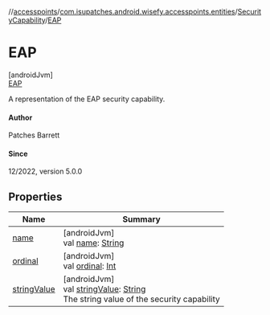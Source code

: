 //[accesspoints](../../../../index.md)/[com.isupatches.android.wisefy.accesspoints.entities](../../index.md)/[SecurityCapability](../index.md)/[EAP](index.md)

# EAP

[androidJvm]\
[EAP](index.md)

A representation of the EAP security capability.

#### Author

Patches Barrett

#### Since

12/2022, version 5.0.0

## Properties

| Name | Summary |
|---|---|
| [name](../-w-p-a3/index.md#-372974862%2FProperties%2F2111858834) | [androidJvm]<br>val [name](../-w-p-a3/index.md#-372974862%2FProperties%2F2111858834): [String](https://kotlinlang.org/api/latest/jvm/stdlib/kotlin/-string/index.html) |
| [ordinal](../-w-p-a3/index.md#-739389684%2FProperties%2F2111858834) | [androidJvm]<br>val [ordinal](../-w-p-a3/index.md#-739389684%2FProperties%2F2111858834): [Int](https://kotlinlang.org/api/latest/jvm/stdlib/kotlin/-int/index.html) |
| [stringValue](../string-value.md) | [androidJvm]<br>val [stringValue](../string-value.md): [String](https://kotlinlang.org/api/latest/jvm/stdlib/kotlin/-string/index.html)<br>The string value of the security capability |

